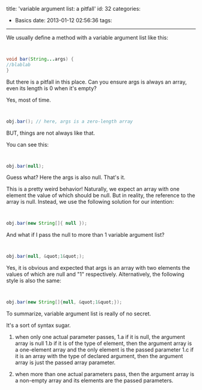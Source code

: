 title: 'variable argument list: a pitfall'
id: 32
categories:
  - Basics
date: 2013-01-12 02:56:36
tags:
---

We usually define a method with a variable argument list like this:

``` java


void bar(String...args) {
//blablab
}

```

But there is a pitfall in this place.
Can you ensure args is always an array, even its length is 0 when it's empty?

Yes, most of time.

``` java


obj.bar(); // here, args is a zero-length array

```

BUT, things are not always like that.

You can see this:

``` java


obj.bar(null);

```

Guess what? Here the args is also null. That's it.

This is a pretty weird behavior!
Naturally, we expect an array with one element the value of which should be null. But in reality, the reference to the array is null.
Instead, we use the following solution for our intention:

``` java


obj.bar(new String[]{ null });

```

And what if I pass the null to more than 1 variable argument list?

``` java


obj.bar(null, &quot;1&quot;);

```

Yes, it is obvious and expected that args is an array with two elements the values of which are null and "1" respectively.
Alternatively, the following style is also the same:

``` java


obj.bar(new String[]{null, &quot;1&quot;});

```

To summarize, variable argument list is really of no secret.

It's a sort of syntax sugar.
1) when only one actual parameter passes,
1.a if it is null, the argument array is null
1.b if it is of the type of element, then the argument array is a one-element array and the only element is the passed parameter
1.c if it is an array with the type of declared argument, then the argument array is just the passed array parameter.

2) when more than one actual parameters pass, then the argument array is a non-empty array and its elements are the passed parameters.